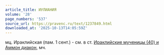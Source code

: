 ```yaml
---
article_title: ИУЛИАНИЯ
volume: '28'
page_numbers: '537'
source_url: https://pravenc.ru/text/1237849.html
downloaded_at: '2025-10-13T14:05:59Z'
---
```


мц. Ираклийская (пам. 1 сент.) - см. в ст. [Ираклийские мученицы (40) и Аммон диакон](<https://pravenc.ru/text/Ираклийские мученицы (40) и Аммон диакон.html>), мч.
